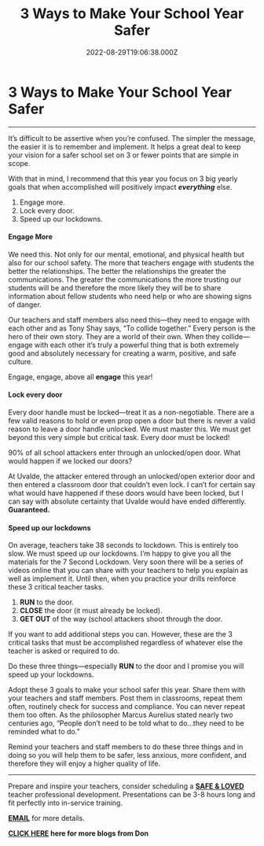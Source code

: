 ﻿---
date: 2022-08-29T19:06:38.000Z
photoLink: "/images/blog/3-ways-to-make-your-school-year-safer.jpg"
title: "3 Ways to Make Your School Year Safer"
---

# 3 Ways to Make Your School Year Safer

---

It’s difficult to be assertive when you’re confused. The simpler the message, the easier it is to remember and
implement. It helps a great deal to keep your vision for a safer school set on 3 or fewer points that are simple in
scope.

With that in mind, I recommend that this year you focus on 3 big yearly goals that when accomplished will positively
impact ___everything___ else.

1. Engage more.
2. Lock every door.
3. Speed up our lockdowns.

#### Engage More

We need this. Not only for our mental, emotional, and physical health but also for our school safety. The more that
teachers engage with students the better the relationships. The better the relationships the greater the communications.
The greater the communications the more trusting our students will be and therefore the more likely they will be to
share information about fellow students who need help or who are showing signs of danger.

Our teachers and staff members also need this—they need to engage with each other and as Tony Shay says, “To collide
together.” Every person is the hero of their own story. They are a world of their own. When they collide—engage with
each other it’s truly a powerful thing that is both extremely good and absolutely necessary for creating a warm,
positive, and safe culture.

Engage, engage, above all __engage__ this year!

#### Lock every door

Every door handle must be locked—treat it as a non-negotiable. There are a few valid reasons to hold or even prop open a
door but there is never a valid reason to leave a door handle unlocked. We must master this. We must get beyond this
very simple but critical task. Every door must be locked!

90% of all school attackers enter through an unlocked/open door. What would happen if we locked our doors?

At Uvalde, the attacker entered through an unlocked/open exterior door and then entered a classroom door that couldn’t
even lock. I can’t for certain say what would have happened if these doors would have been locked, but I can say with
absolute certainty that Uvalde would have ended differently. __Guaranteed.__

#### Speed up our lockdowns

On average, teachers take 38 seconds to lockdown. This is entirely too slow. We must speed up our lockdowns. I’m happy
to give you all the materials for the 7 Second Lockdown. Very soon there will be a series of videos online that you can
share with your teachers to help you explain as well as implement it. Until then, when you practice your drills
reinforce these 3 critical teacher tasks.

1. __RUN__ to the door.
2. __CLOSE__ the door (it must already be locked).
3. __GET OUT__ of the way (school attackers shoot through the door.

If you want to add additional steps you can. However, these are the 3 critical tasks that must be accomplished
regardless of whatever else the teacher is asked or required to do.

Do these three things—especially __RUN__ to the door and I promise you will speed up your lockdowns.

Adopt these 3 goals to make your school safer this year. Share them with your teachers and staff members. Post them in
classrooms, repeat them often, routinely check for success and compliance. You can never repeat them too often. As the
philosopher Marcus Aurelius stated nearly two centuries ago, “People don’t need to be told what to do…they need to be
reminded what to do.”

Remind your teachers and staff members to do these three things and in doing so you will help them to be safer, less
anxious, more confident, and therefore they will enjoy a higher quality of life.

---------------------------------------------

Prepare and inspire your teachers, consider scheduling
a __[SAFE & LOVED](https://donshomette.com/safe-and-loved.html)__ teacher professional development.
Presentations can be 3-8 hours long and fit perfectly into in-service training.

__[EMAIL](mailto:don@donshomette.com)__ for more details.

__[CLICK HERE](//donshomette.com/blogs.html) here for more blogs from Don__
